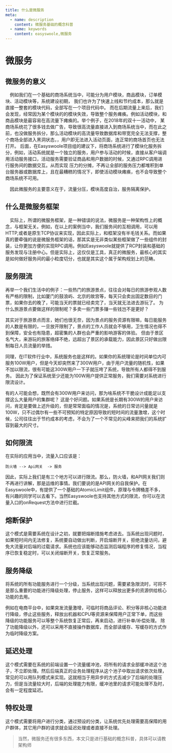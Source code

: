 ```yaml
---
title: 什么是微服务
meta:
  - name: description
    content: 微服务基础的概念科普
  - name: keywords
    content: easyswoole,微服务
---
```

# 微服务

## 微服务的意义

&ensp;&ensp;例如我们在一个基础的商场系统当中，可能分为用户模块，商品模块，订单模块、活动模块等，系统建设初期，
我们也许为了快速上线和节约成本，那么就是直接一整套的模块代码，全部写在一个项目代码中。
而在后期流量上来后，我们会发现，经常因为某个模块的的模块失效，导致整个服务瘫痪。例如活动模块，和商品模块是最容易在高流量下瘫痪的。举个例子，在2018年的双十一活动中，
某商场系统花了很多钱去做广告，导致很高流量直接进入到商场系统当中，而在此之前，也没做服务拆分，那么活动模块的高流量导致数据库和带宽完全无法支撑，整个商场全部进入黑洞状态，，用户即无法进入活动页面，连正常的商场首页也无法打开。
后面，在Easyswoole项目组的建议下，将商场系统进行了模块化服务拆分，例如，活动系统就是一个独立的服务，用户参与活动的时候，直接从客户端调用活动服务接口，活动服务需要验证商品和用户数据的时候，又通过RPC调用进行服务间的数据交互。从而实现
压力的分摊，不再让全部的服务压力都堆积到单台服务器或数据库上，且在最糟糕的情况下，即使活动模块瘫痪，也不会导致整个商场系统不可用。
　

&ensp;&ensp;因此微服务的主要意义在于，流量分压，模块高度自治，服务隔离保护。

## 什么是微服务框架
&ensp;&ensp;实际上，所谓的微服务框架，是一种错误的说法，微服务是一种架构性上的概念，与框架无关。例如，在以上的案例当中，我们服务间的互相调用，可以用HTTP,或者是原生TCP协议来实现，因此实际上，和框架没有半毛钱关系。而如果真的要牵强的说是微服务框架的话，那其实是无非类似某些框架做了一些组件的封装，让你更加方便的实现RPC调用。例如Easyswoole就提供了RCP封装和基础的服务发现与注册中心。但是实际上，这仅仅是工具，真正的微服务，最核心的其实是如何做好服务间的最小粒度切分，也就是其实这个属于架构规划上的范畴。

## 服务限流
再举一个我们生活中的例子：一些热门的旅游景点，往往会对每日的旅游参观人数有严格的限制，比如厦门的鼓浪屿、北京的故宫等，每天只会卖出固定数目的门票，如果你去的晚了，可能当天的票就已经卖完了，当天就无法进去游玩了。
为什么旅游景点要做这样的限制呢？多卖一些门票多赚一些钱岂不是更好？

其实对于旅游景点而言，她们也很无奈，因为景点的服务资源有限嘛，每日能服务的人数是有限的，一旦放开限制了，景点的工作人员就会不够用，卫生情况也得不到保障，安全也有隐患，超密集的人群也会严重的影响游客的体验。
但由于景区名气大，来游玩的旅客络绎不绝，远超出了景区的承载能力，因此景区只好做出限制每日人员流量的举措。

同理，在IT软件行业中，系统服务也是这样的。如果你的系统理论是时间单位内可服务100W用户，但是今天却突然来了300W用户，由于用户流量的随机性，如果不加以限流，很有可能这300W用户一下子就压垮了系统，导致所有人都得不到服务。
因此为了保证系统至少还能为100W用户提供正常服务，我们需要对系统进行限流设计。

有的人可能会想，既然会有300W用户来访问，那为啥系统不干脆设计成能足以支撑这么大量用户的集群呢？
这是个好问题。如果系统是长期有300W的用户来访问，肯定是要做上述升级的，但是常常面临的情况是，系统的日常访问量就是100W，只不过偶尔有一些不可预知的特定原因导致的短时间的流量激增，这个时候，公司往往出于节约成本的考虑，不会为了一个不常见的尖峰来把我们的系统扩容到最大的尺寸。

## 如何限流

在实际的应用当中，流量入口应该是：
```
防火墙 --> Api网关  -> 服务
```
因此，实际上我们是有三个地方可以进行限流。那么，防火墙，和API网关我们则不再进行讲解，那是运维的事情。我们要说的是API网关的自我保护。在Easyswoole中，有提供了一个基础的AtomicLimit组件，原理与令牌桶差不多，有兴趣的同学可以去看下。当然Easyswoole也支持其他方式的限流，你可以在流量入口的onRequest方法中进行拦截。

## 熔断保护

这个模式是需要系统在设计之初，就要把熔断措施考虑进去。当系统出现问题时，如果短时间内无法修复，系统要自动做出判断，开启熔断开关，拒绝流量访问，避免大流量对后端的过载请求。系统也应该能够动态监测后端程序的修复情况，当程序已恢复稳定时，可以关闭熔断开关，恢复正常服务。

## 服务降级

将系统的所有功能服务进行一个分级，当系统出现问题，需要紧急限流时，可将不是那么重要的功能进行降级处理，停止服务，这样可以释放出更多的资源供给核心功能的去用。

例如在电商平台中，如果突发流量激增，可临时将商品评论、积分等非核心功能进行降级，停止这些服务，释放出机器和CPU等资源来保障用户正常下单，而这些降级的功能服务可以等整个系统恢复正常后，再来启动，进行补单/补偿处理。
除了功能降级以外，还可以采用不直接操作数据库，而全部读缓存、写缓存的方式作为临时降级方案。


## 延迟处理

这个模式需要在系统的前端设置一个流量缓冲池，将所有的请求全部缓冲进这个池子，不立即处理。然后后端真正的业务处理程序从这个池子中取出请求依次处理，常见的可以用队列模式来实现。这就相当于用异步的方式去减少了后端的处理压力，但是当流量较大时，后端的处理能力有限，缓冲池里的请求可能处理不及时，会有一定程度延迟。

## 特权处理

这个模式需要将用户进行分类，通过预设的分类，让系统优先处理需要高保障的用户群体，其它用户群的请求就会延迟处理或者直接不处理。

> 当然，微服务还有很多东西，本文只是进行基础的概念科普，具体可以请教架构师